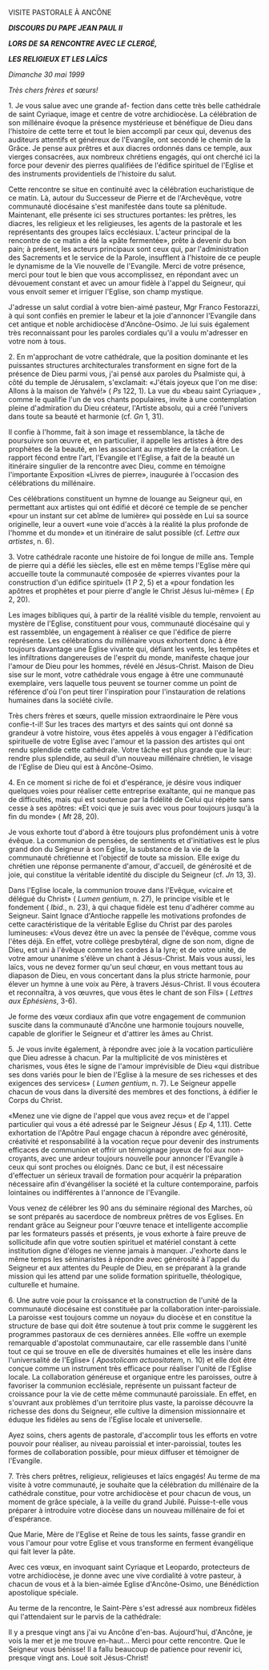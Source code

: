 VISITE PASTORALE À ANCÔNE

***DISCOURS DU PAPE JEAN PAUL II***

***LORS DE SA RENCONTRE AVEC LE CLERGÉ,***

***LES RELIGIEUX ET LES LAÏCS***

*Dimanche 30 mai 1999*

*Très chers frères et sœurs!*

1\. Je vous salue avec une grande af- fection dans cette très belle cathédrale de saint Cyriaque, image et centre de votre archidiocèse. La célébration de son millénaire évoque la présence mystérieuse et bénéfique de Dieu dans l'histoire de cette terre et tout le bien accompli par ceux qui, devenus des auditeurs attentifs et généreux de l'Evangile, ont secondé le chemin de la Grâce. Je pense aux prêtres et aux diacres ordonnés dans ce temple, aux vierges consacrées, aux nombreux chrétiens engagés, qui ont cherché ici la force pour devenir des pierres qualifiées de l'édifice spirituel de l'Eglise et des instruments providentiels de l'histoire du salut.

Cette rencontre se situe en continuité avec la célébration eucharistique de ce matin. Là, autour du Successeur de Pierre et de l'Archevêque, votre communauté diocésaine s'est manifestée dans toute sa plénitude. Maintenant, elle présente ici ses structures portantes: les prêtres, les diacres, les religieux et les religieuses, les agents de la pastorale et les représentants des groupes laïcs ecclésiaux. L'acteur principal de la rencontre de ce matin a été la «pâte fermentée», prête à devenir du bon pain; à présent, les acteurs principaux sont ceux qui, par l'administration des Sacrements et le service de la Parole, insufflent à l'histoire de ce peuple le dynamisme de la Vie nouvelle de l'Evangile. Merci de votre présence, merci pour tout le bien que vous accomplissez, en répondant avec un dévouement constant et avec un amour fidèle à l'appel du Seigneur, qui vous envoit semer et irriguer l'Eglise, son champ mystique.

J'adresse un salut cordial à votre bien-aimé pasteur, Mgr Franco Festorazzi, à qui sont confiés en premier le labeur et la joie d'annoncer l'Evangile dans cet antique et noble archidiocèse d'Ancône-Osimo. Je lui suis également très reconnaissant pour les paroles cordiales qu'il a voulu m'adresser en votre nom à tous.

2\. En m'approchant de votre cathédrale, que la position dominante et les puissantes structures architecturales transforment en signe fort de la présence de Dieu parmi vous, j'ai pensé aux paroles du Psalmiste qui, à côté du temple de Jérusalem, s'exclamait: «J'étais joyeux que l'on me dise: Allons à la maison de Yahvé!» ( *Ps* 122, 1). La vue du «beau saint Cyriaque» , comme le qualifie l'un de vos chants populaires, invite à une contemplation pleine d'admiration du Dieu créateur, l'Artiste absolu, qui a créé l'univers dans toute sa beauté et harmonie (cf. *Gn* 1, 31).

Il confie à l'homme, fait à son image et ressemblance, la tâche de poursuivre son œuvre et, en particulier, il appelle les artistes à être des prophètes de la beauté, en les associant au mystère de la création. Le rapport fécond entre l'art, l'Evangile et l'Eglise, a fait de la beauté un itinéraire singulier de la rencontre avec Dieu, comme en témoigne l'importante Exposition «Livres de pierre», inaugurée à l'occasion des célébrations du millénaire.

Ces célébrations constituent un hymne de louange au Seigneur qui, en permettant aux artistes qui ont édifié et décoré ce temple de se pencher «pour un instant sur cet abîme de lumière» qui possède en Lui sa source originelle, leur a ouvert «une voie d'accès à la réalité la plus profonde de l'homme et du monde» et un itinéraire de salut possible (cf. *Lettre aux artistes*, n. 6).

3\. Votre cathédrale raconte une histoire de foi longue de mille ans. Temple de pierre qui a défié les siècles, elle est en même temps l'Eglise mère qui accueille toute la communauté composée de «pierres vivantes pour la construction d'un édifice spirituel» (1 *P* 2, 5) et a «pour fondation les apôtres et prophètes et pour pierre d'angle le Christ Jésus lui-même» ( *Ep* 2, 20).

Les images bibliques qui, à partir de la réalité visible du temple, renvoient au mystère de l'Eglise, constituent pour vous, communauté diocésaine qui y est rassemblée, un engagement à réaliser ce que l'édifice de pierre représente. Les célébrations du millénaire vous exhortent donc à être toujours davantage une Eglise vivante qui, défiant les vents, les tempêtes et les infiltrations dangereuses de l'esprit du monde, manifeste chaque jour l'amour de Dieu pour les hommes, révélé en Jésus-Christ. Maison de Dieu sise sur le mont, votre cathédrale vous engage à être une communauté exemplaire, vers laquelle tous peuvent se tourner comme un point de référence d'où l'on peut tirer l'inspiration pour l'instauration de relations humaines dans la société civile.

Très chers frères et sœurs, quelle mission extraordinaire le Père vous confie-t-il! Sur les traces des martyrs et des saints qui ont donné sa grandeur à votre histoire, vous êtes appelés à vous engager à l'édification spirituelle de votre Eglise avec l'amour et la passion des artistes qui ont rendu splendide cette cathédrale. Votre tâche est plus grande que la leur: rendre plus splendide, au seuil d'un nouveau millénaire chrétien, le visage de l'Eglise de Dieu qui est à Ancône-Osimo.

4\. En ce moment si riche de foi et d'espérance, je désire vous indiquer quelques voies pour réaliser cette entreprise exaltante, qui ne manque pas de difficultés, mais qui est soutenue par la fidélité de Celui qui répète sans cesse à ses apôtres: «Et voici que je suis avec vous pour toujours jusqu'à la fin du monde» ( *Mt* 28, 20).

Je vous exhorte tout d'abord à être toujours plus profondément unis à votre évêque. La communion de pensées, de sentiments et d'initiatives est le plus grand don du Seigneur à son Eglise, la substance de la vie de la communauté chrétienne et l'objectif de toute sa mission. Elle exige du chrétien une réponse permanente d'amour, d'accueil, de générosité et de joie, qui constitue la véritable identité du disciple du Seigneur (cf. *Jn* 13, 3).

Dans l'Eglise locale, la communion trouve dans l'Evêque, «vicaire et délégué du Christ» ( *Lumen gentium*, n. 27), le principe visible et le fondement ( *Ibid*., n. 23), à qui chaque fidèle est tenu d'adhérer comme au Seigneur. Saint Ignace d'Antioche rappelle les motivations profondes de cette caractéristique de la véritable Eglise du Christ par des paroles lumineuses: «Vous devez être un avec la pensée de l'évêque, comme vous l'êtes déjà. En effet, votre collège presbytéral, digne de son nom, digne de Dieu, est uni à l'évêque comme les cordes à la lyre; et de votre unité, de votre amour unanime s'élève un chant à Jésus-Christ. Mais vous aussi, les laïcs, vous ne devez former qu'un seul chœur, en vous mettant tous au diapason de Dieu, en vous concertant dans la plus stricte harmonie, pour élever un hymne à une voix au Père, à travers Jésus-Christ. Il vous écoutera et reconnaîtra, à vos œuvres, que vous êtes le chant de son Fils» ( *Lettres aux Ephésiens*, 3-6).

Je forme des vœux cordiaux afin que votre engagement de communion suscite dans la communauté d'Ancône une harmonie toujours nouvelle, capable de glorifier le Seigneur et d'attirer les âmes au Christ.

5\. Je vous invite également, à répondre avec joie à la vocation particulière que Dieu adresse à chacun. Par la multiplicité de vos ministères et charismes, vous êtes le signe de l'amour imprévisible de Dieu «qui distribue ses dons variés pour le bien de l'Eglise à la mesure de ses richesses et des exigences des services» ( *Lumen gentium*, n. 7). Le Seigneur appelle chacun de vous dans la diversité des membres et des fonctions, à édifier le Corps du Christ.

«Menez une vie digne de l'appel que vous avez reçu» et de l'appel particulier qui vous a été adressé par le Seigneur Jésus ( *Ep* 4, 1.11). Cette exhortation de l'Apôtre Paul engage chacun à répondre avec générosité, créativité et responsabilité à la vocation reçue pour devenir des instruments efficaces de communion et offrir un témoignage joyeux de foi aux non-croyants, avec une ardeur toujours nouvelle pour annoncer l'Evangile à ceux qui sont proches ou éloignés. Danc ce but, il est nécessaire d'effectuer un sérieux travail de formation pour acquérir la préparation nécessaire afin d'évangéliser la société et la culture contemporaine, parfois lointaines ou indifférentes à l'annonce de l'Evangile.

Vous venez de célébrer les 90 ans du séminaire régional des Marches, où se sont préparés au sacerdoce de nombreux prêtres de vos Eglises. En rendant grâce au Seigneur pour l'œuvre tenace et intelligente accomplie par les formateurs passés et présents, je vous exhorte à faire preuve de sollicitude afin que votre soutien spirituel et matériel constant à cette institution digne d'éloges ne vienne jamais à manquer. J'exhorte dans le même temps les séminaristes à répondre avec générosité à l'appel du Seigneur et aux attentes du Peuple de Dieu, en se préparant à la grande mission qui les attend par une solide formation spirituelle, théologique, culturelle et humaine.

6\. Une autre voie pour la croissance et la construction de l'unité de la communauté diocésaine est constituée par la collaboration inter-paroissiale. La paroisse «est toujours comme un noyau» du diocèse et en constitue la structure de base qui doit être soutenue à tout prix comme le suggèrent les programmes pastoraux de ces dernières années. Elle «offre un exemple remarquable d'apostolat communautaire, car elle rassemble dans l'unité tout ce qui se trouve en elle de diversités humaines et elle les insère dans l'universalité de l'Eglise» ( *Apostolicam actuositatem*, n. 10) et elle doit être conçue comme un instrument très efficace pour réaliser l'unité de l'Eglise locale. La collaboration généreuse et organique entre les paroisses, outre à favoriser la communion ecclésiale, représente un puissant facteur de croissance pour la vie de cette même communauté paroissiale. En effet, en s'ouvrant aux problèmes d'un territoire plus vaste, la paroisse découvre la richesse des dons du Seigneur, elle cultive la dimension missionnaire et éduque les fidèles au sens de l'Eglise locale et universelle.

Ayez soins, chers agents de pastorale, d'accomplir tous les efforts en votre pouvoir pour réaliser, au niveau paroissial et inter-paroissial, toutes les formes de collaboration possible, pour mieux diffuser et témoigner de l'Evangile.

7\. Très chers prêtres, religieux, religieuses et laïcs engagés! Au terme de ma visite à votre communauté, je souhaite que la célébration du millénaire de la cathédrale constitue, pour votre archidiocèse et pour chacun de vous, un moment de grâce spéciale, à la veille du grand Jubilé. Puisse-t-elle vous préparer à introduire votre diocèse dans un nouveau millénaire de foi et d'espérance.

Que Marie, Mère de l'Eglise et Reine de tous les saints, fasse grandir en vous l'amour pour votre Eglise et vous transforme en ferment évangélique qui fait lever la pâte.

Avec ces vœux, en invoquant saint Cyriaque et Leopardo, protecteurs de votre archidiocèse, je donne avec une vive cordialité à votre pasteur, à chacun de vous et à la bien-aimée Eglise d'Ancône-Osimo, une Bénédiction apostolique spéciale.

Au terme de la rencontre, le Saint-Père s'est adressé aux nombreux fidèles qui l'attendaient sur le parvis de la cathédrale:

Il y a presque vingt ans j'ai vu Ancône d'en-bas. Aujourd'hui, d'Ancône, je vois la mer et je me trouve en-haut... Merci pour cette rencontre. Que le Seigneur vous bénisse! Il a fallu beaucoup de patience pour revenir ici, presque vingt ans. Loué soit Jésus-Christ!